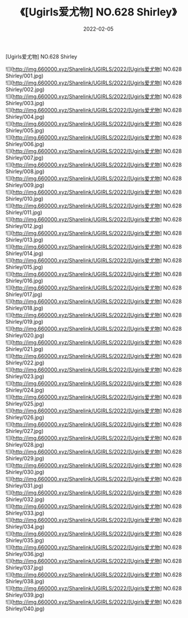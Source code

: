 ﻿---
layout: post
title:  《[Ugirls爱尤物] NO.628 Shirley》
date:   2022-02-05
img: http://img.660000.xyz/Sharelink/UGIRLS/2022/[Ugirls爱尤物] NO.628 Shirley/000.jpg
categories: [美女, 清纯, 唯美]
---

[Ugirls爱尤物] NO.628 Shirley

 ![](http://img.660000.xyz/Sharelink/UGIRLS/2022/[Ugirls爱尤物] NO.628 Shirley/001.jpg) <br>![](http://img.660000.xyz/Sharelink/UGIRLS/2022/[Ugirls爱尤物] NO.628 Shirley/002.jpg) <br>![](http://img.660000.xyz/Sharelink/UGIRLS/2022/[Ugirls爱尤物] NO.628 Shirley/003.jpg) <br>![](http://img.660000.xyz/Sharelink/UGIRLS/2022/[Ugirls爱尤物] NO.628 Shirley/004.jpg) <br>![](http://img.660000.xyz/Sharelink/UGIRLS/2022/[Ugirls爱尤物] NO.628 Shirley/005.jpg) <br>![](http://img.660000.xyz/Sharelink/UGIRLS/2022/[Ugirls爱尤物] NO.628 Shirley/006.jpg) <br>![](http://img.660000.xyz/Sharelink/UGIRLS/2022/[Ugirls爱尤物] NO.628 Shirley/007.jpg) <br>![](http://img.660000.xyz/Sharelink/UGIRLS/2022/[Ugirls爱尤物] NO.628 Shirley/008.jpg) <br>![](http://img.660000.xyz/Sharelink/UGIRLS/2022/[Ugirls爱尤物] NO.628 Shirley/009.jpg) <br>![](http://img.660000.xyz/Sharelink/UGIRLS/2022/[Ugirls爱尤物] NO.628 Shirley/010.jpg) <br>![](http://img.660000.xyz/Sharelink/UGIRLS/2022/[Ugirls爱尤物] NO.628 Shirley/011.jpg) <br>![](http://img.660000.xyz/Sharelink/UGIRLS/2022/[Ugirls爱尤物] NO.628 Shirley/012.jpg) <br>![](http://img.660000.xyz/Sharelink/UGIRLS/2022/[Ugirls爱尤物] NO.628 Shirley/013.jpg) <br>![](http://img.660000.xyz/Sharelink/UGIRLS/2022/[Ugirls爱尤物] NO.628 Shirley/014.jpg) <br>![](http://img.660000.xyz/Sharelink/UGIRLS/2022/[Ugirls爱尤物] NO.628 Shirley/015.jpg) <br>![](http://img.660000.xyz/Sharelink/UGIRLS/2022/[Ugirls爱尤物] NO.628 Shirley/016.jpg) <br>![](http://img.660000.xyz/Sharelink/UGIRLS/2022/[Ugirls爱尤物] NO.628 Shirley/017.jpg) <br>![](http://img.660000.xyz/Sharelink/UGIRLS/2022/[Ugirls爱尤物] NO.628 Shirley/018.jpg) <br>![](http://img.660000.xyz/Sharelink/UGIRLS/2022/[Ugirls爱尤物] NO.628 Shirley/019.jpg) <br>![](http://img.660000.xyz/Sharelink/UGIRLS/2022/[Ugirls爱尤物] NO.628 Shirley/020.jpg) <br>![](http://img.660000.xyz/Sharelink/UGIRLS/2022/[Ugirls爱尤物] NO.628 Shirley/021.jpg) <br>![](http://img.660000.xyz/Sharelink/UGIRLS/2022/[Ugirls爱尤物] NO.628 Shirley/022.jpg) <br>![](http://img.660000.xyz/Sharelink/UGIRLS/2022/[Ugirls爱尤物] NO.628 Shirley/023.jpg) <br>![](http://img.660000.xyz/Sharelink/UGIRLS/2022/[Ugirls爱尤物] NO.628 Shirley/024.jpg) <br>![](http://img.660000.xyz/Sharelink/UGIRLS/2022/[Ugirls爱尤物] NO.628 Shirley/025.jpg) <br>![](http://img.660000.xyz/Sharelink/UGIRLS/2022/[Ugirls爱尤物] NO.628 Shirley/026.jpg) <br>![](http://img.660000.xyz/Sharelink/UGIRLS/2022/[Ugirls爱尤物] NO.628 Shirley/027.jpg) <br>![](http://img.660000.xyz/Sharelink/UGIRLS/2022/[Ugirls爱尤物] NO.628 Shirley/028.jpg) <br>![](http://img.660000.xyz/Sharelink/UGIRLS/2022/[Ugirls爱尤物] NO.628 Shirley/029.jpg) <br>![](http://img.660000.xyz/Sharelink/UGIRLS/2022/[Ugirls爱尤物] NO.628 Shirley/030.jpg) <br>![](http://img.660000.xyz/Sharelink/UGIRLS/2022/[Ugirls爱尤物] NO.628 Shirley/031.jpg) <br>![](http://img.660000.xyz/Sharelink/UGIRLS/2022/[Ugirls爱尤物] NO.628 Shirley/032.jpg) <br>![](http://img.660000.xyz/Sharelink/UGIRLS/2022/[Ugirls爱尤物] NO.628 Shirley/033.jpg) <br>![](http://img.660000.xyz/Sharelink/UGIRLS/2022/[Ugirls爱尤物] NO.628 Shirley/034.jpg) <br>![](http://img.660000.xyz/Sharelink/UGIRLS/2022/[Ugirls爱尤物] NO.628 Shirley/035.jpg) <br>![](http://img.660000.xyz/Sharelink/UGIRLS/2022/[Ugirls爱尤物] NO.628 Shirley/036.jpg) <br>![](http://img.660000.xyz/Sharelink/UGIRLS/2022/[Ugirls爱尤物] NO.628 Shirley/037.jpg) <br>![](http://img.660000.xyz/Sharelink/UGIRLS/2022/[Ugirls爱尤物] NO.628 Shirley/038.jpg) <br>![](http://img.660000.xyz/Sharelink/UGIRLS/2022/[Ugirls爱尤物] NO.628 Shirley/039.jpg) <br>![](http://img.660000.xyz/Sharelink/UGIRLS/2022/[Ugirls爱尤物] NO.628 Shirley/040.jpg) <br>